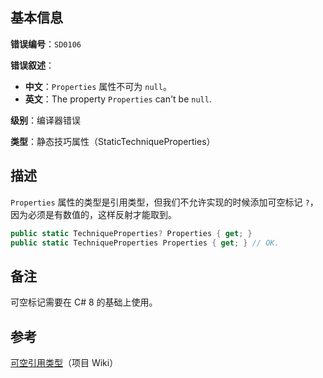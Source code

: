## 基本信息

**错误编号**：`SD0106`

**错误叙述**：

* **中文**：`Properties` 属性不可为 `null`。
* **英文**：The property `Properties` can't be `null`.

**级别**：编译器错误

**类型**：静态技巧属性（StaticTechniqueProperties）

## 描述

`Properties` 属性的类型是引用类型，但我们不允许实现的时候添加可空标记 `?`，因为必须是有数值的，这样反射才能取到。

```csharp
public static TechniqueProperties? Properties { get; }
public static TechniqueProperties Properties { get; } // OK.
```

## 备注

可空标记需要在 C# 8 的基础上使用。

## 参考

[可空引用类型](Nullable-Reference-Types)（项目 Wiki）